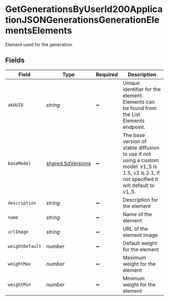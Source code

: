 # GetGenerationsByUserId200ApplicationJSONGenerationsGenerationElementsElements

Element used for the generation.


## Fields

| Field                                                                                                                                      | Type                                                                                                                                       | Required                                                                                                                                   | Description                                                                                                                                |
| ------------------------------------------------------------------------------------------------------------------------------------------ | ------------------------------------------------------------------------------------------------------------------------------------------ | ------------------------------------------------------------------------------------------------------------------------------------------ | ------------------------------------------------------------------------------------------------------------------------------------------ |
| `akUUID`                                                                                                                                   | *string*                                                                                                                                   | :heavy_minus_sign:                                                                                                                         | Unique identifier for the element. Elements can be found from the List Elements endpoint.                                                  |
| `baseModel`                                                                                                                                | [shared.SdVersions](../../models/shared/sdversions.md)                                                                                     | :heavy_minus_sign:                                                                                                                         | The base version of stable diffusion to use if not using a custom model. v1_5 is 1.5, v2 is 2.1, if not specified it will default to v1_5. |
| `description`                                                                                                                              | *string*                                                                                                                                   | :heavy_minus_sign:                                                                                                                         | Description for the element                                                                                                                |
| `name`                                                                                                                                     | *string*                                                                                                                                   | :heavy_minus_sign:                                                                                                                         | Name of the element                                                                                                                        |
| `urlImage`                                                                                                                                 | *string*                                                                                                                                   | :heavy_minus_sign:                                                                                                                         | URL of the element image                                                                                                                   |
| `weightDefault`                                                                                                                            | *number*                                                                                                                                   | :heavy_minus_sign:                                                                                                                         | Default weight for the element                                                                                                             |
| `weightMax`                                                                                                                                | *number*                                                                                                                                   | :heavy_minus_sign:                                                                                                                         | Maximum weight for the element                                                                                                             |
| `weightMin`                                                                                                                                | *number*                                                                                                                                   | :heavy_minus_sign:                                                                                                                         | Minimum weight for the element                                                                                                             |